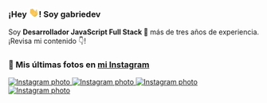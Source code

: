 <h3>¡Hey <img src="https://raw.githubusercontent.com/ABSphreak/ABSphreak/master/gifs/Hi.gif" width="20px" decondig="async">! Soy gabriedev</h3>

<p>Soy <strong>Desarrollador JavaScript Full Stack 🚀</strong> más de tres años de experiencia.<br />¡Revisa mi contenido 👇!</p>

### 📸 Mis últimas fotos en [mi Instagram](https://instagram.com/gabrie.dev)


<a href='https://instagram.com/p/CygbQv4uqxM' target='_blank'>
  <img width='20%' src='https://scontent-mia3-2.cdninstagram.com/v/t51.2885-15/391525959_236593062741789_5868561716480810596_n.webp?stp=dst-jpg_e35&_nc_ht=scontent-mia3-2.cdninstagram.com&_nc_cat=109&_nc_ohc=u4HDMz57xYgAX_O3yw4&edm=APU89FABAAAA&ccb=7-5&oh=00_AfDdUun2pQwSYKJ1_Oxxj_DzX5GIYOHWdoRO6m0FeioSWw&oe=65474525&_nc_sid=bc0c2c' alt='Instagram photo' />
</a>
<a href='https://instagram.com/p/CxTmOF6vN8M' target='_blank'>
  <img width='20%' src='https://scontent-mia3-2.cdninstagram.com/v/t51.2885-15/378565944_323878180141713_8920720304536029091_n.jpg?stp=dst-jpg_e15&_nc_ht=scontent-mia3-2.cdninstagram.com&_nc_cat=109&_nc_ohc=nX5CTAlZJ54AX8Pq3d3&edm=APU89FABAAAA&ccb=7-5&oh=00_AfAyUrG3nG-5vAX6L5D-zqisqTWG7dvZ0Fwk4qz1orhL6w&oe=65463758&_nc_sid=bc0c2c' alt='Instagram photo' />
</a>
<a href='https://instagram.com/p/CxLlYVlupp3' target='_blank'>
  <img width='20%' src='https://scontent-mia3-1.cdninstagram.com/v/t51.2885-15/377997579_196784406648750_7872949112471886655_n.webp?stp=dst-jpg_e35&_nc_ht=scontent-mia3-1.cdninstagram.com&_nc_cat=106&_nc_ohc=unm4qetfUQYAX_Q_bR-&edm=APU89FABAAAA&ccb=7-5&oh=00_AfAd3MBWmBWs-KmE5HN-VjNlBfY1FFUhYGlRg7JNcIJtAA&oe=6545A25B&_nc_sid=bc0c2c' alt='Instagram photo' />
</a>
<a href='https://instagram.com/p/CxIn_Irugo4' target='_blank'>
  <img width='20%' src='https://scontent-mia3-1.cdninstagram.com/v/t51.2885-15/376780815_821779196307492_4053583912414574279_n.jpg?stp=dst-jpg_e15&_nc_ht=scontent-mia3-1.cdninstagram.com&_nc_cat=100&_nc_ohc=hK90ABZY7RUAX_e1u48&edm=APU89FABAAAA&ccb=7-5&oh=00_AfDA6XuJNkogmnGwyM_6jXWGjTFj3RIB-6hdQ4fyblwZyw&oe=65466F03&_nc_sid=bc0c2c' alt='Instagram photo' />
</a>
